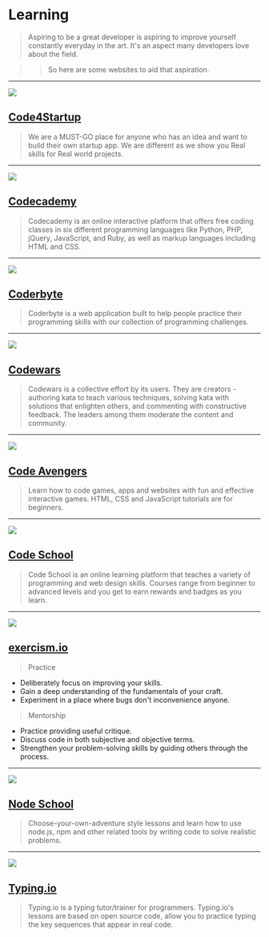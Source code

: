 # Learning

> Aspiring to be a great developer is aspiring to improve yourself constantly everyday in the art. It's an aspect many developers love about the field.

>> So here are some websites to aid that aspiration.

----

![](https://huacm.files.wordpress.com/2015/04/code4startup.png)

## [Code4Startup](https://code4startup.com/)

> We are a MUST-GO place for anyone who has an idea and want to build their own startup app. We are different as we show you Real skills for Real world projects.

---

![][image-1]

## [Codecademy][1]

> Codecademy is an online interactive platform that offers free coding classes in six different programming languages like Python, PHP, jQuery, JavaScript, and Ruby, as well as markup languages including HTML and CSS.

----

![][image-5]

## [Coderbyte][5]
> Coderbyte is a web application built to help people practice their programming skills with our collection of programming challenges.

----

![][image-4]

## [Codewars][4]
> Codewars is a collective effort by its users. They are creators - authoring kata to teach various techniques, solving kata with solutions that enlighten others, and commenting with constructive feedback. The leaders among them moderate the content and community.

----

![][image-7]

## [Code Avengers][7]
> Learn how to code games, apps and websites with fun and effective interactive games. HTML, CSS and JavaScript tutorials are for beginners.

----

![][image-2]

## [Code School][2]

> Code School is an online learning platform that teaches a variety of programming and web design skills. Courses range from beginner to advanced levels and you get to earn rewards and badges as you learn.

---

![][image-8]

## [exercism.io][8]

> Practice
- Deliberately focus on improving your skills.
- Gain a deep understanding of the fundamentals of your craft.
- Experiment in a place where bugs don't inconvenience anyone.

> Mentorship
- Practice providing useful critique.
- Discuss code in both subjective and objective terms.
- Strengthen your problem-solving skills by guiding others through the process.

---

![][image-6]

## [Node School][6]
> Choose-your-own-adventure style lessons and learn how to use node.js, npm and other related tools by writing code to solve realistic problems.

---

![][image-3]

## [Typing.io][3]
> Typing.io is a typing tutor/trainer for programmers. Typing.io's lessons are based on open source code, allow you to practice typing the key sequences that appear in real code.

[1]:	http://codecademy.com/
[2]:	http://codeschool.com/
[3]:	http://typing.io/
[4]:	http://codewars.com/
[5]:	http://coderbyte.com
[6]:	http://nodeschool.io/
[7]:	http://www.codeavengers.com/
[8]:	http://exercism.io/

[image-1]:	https://s3.amazonaws.com/codecademy-blog/assets/03-2013-new-experience.png
[image-2]:	http://orm-chimera-prod.s3.amazonaws.com/1234000001682/images/codeschool_jquery.png
[image-3]:	https://www.bram.us/wordpress/wp-content/uploads/2013/12/typingio.png
[image-4]:	https://ciblogassets.s3.amazonaws.com/crowdblog/asset/214/codewars3.png
[image-5]:	https://s3.amazonaws.com/ksr/assets/000/379/626/6fd69aceb1070555dacf846ed296d84f_large.png?1360397775
[image-6]:	https://huacm.files.wordpress.com/2015/03/nodeschool-io.png
[image-7]:	https://huacm.files.wordpress.com/2015/03/ca.png
[image-8]:	https://huacm.files.wordpress.com/2015/03/exercism-io.png


